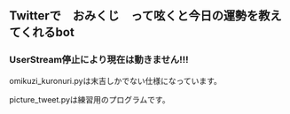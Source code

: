 ## Twitterで　おみくじ　って呟くと今日の運勢を教えてくれるbot

### UserStream停止により現在は動きません!!!

omikuzi_kuronuri.pyは末吉しかでない仕様になっています。

picture_tweet.pyは練習用のプログラムです。